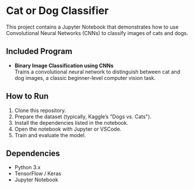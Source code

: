 # Cat or Dog Classifier

This project contains a Jupyter Notebook that demonstrates how to use Convolutional Neural Networks (CNNs) to classify images of cats and dogs.

## Included Program
- **Binary Image Classification using CNNs**  
  Trains a convolutional neural network to distinguish between cat and dog images, a classic beginner-level computer vision task.

## How to Run
1. Clone this repository.
2. Prepare the dataset (typically, Kaggle’s "Dogs vs. Cats").
3. Install the dependencies listed in the notebook.
4. Open the notebook with Jupyter or VSCode.
5. Train and evaluate the model.

## Dependencies
- Python 3.x
- TensorFlow / Keras
- Jupyter Notebook
